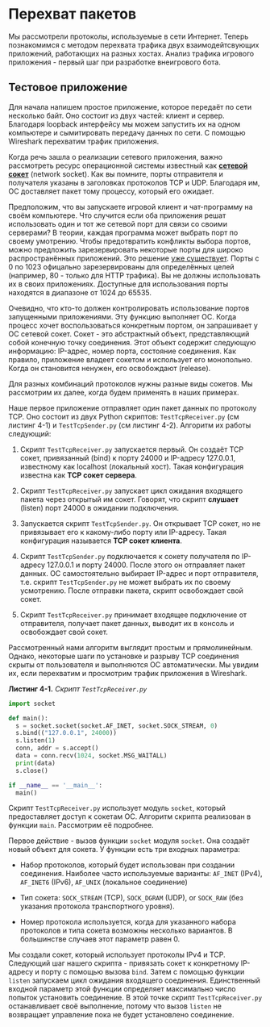 # Перехват пакетов

Мы рассмотрели протоколы, используемые в сети Интернет. Теперь познакомимся с методом перехвата трафика двух взаимодейтсвующих приложений, работающих на разных хостах. Анализ трафика игрового приложения - первый шаг при разработке внеигрового бота.

## Тестовое приложение

Для начала напишем простое приложение, которое передаёт по сети несколько байт. Оно состоит из двух частей: клиент и сервер. Благодаря loopback интерфейсу мы можем запустить их на одном компьютере и сымитировать передачу данных по сети. С помощью Wireshark перехватим трафик приложения.

Когда речь зашла о реализации сетевого приложения, важно рассмотреть ресурс операционной системы известный как [**сетевой сокет**](https://ru.wikipedia.org/wiki/%D0%A1%D0%BE%D0%BA%D0%B5%D1%82_(%D0%BF%D1%80%D0%BE%D0%B3%D1%80%D0%B0%D0%BC%D0%BC%D0%BD%D1%8B%D0%B9_%D0%B8%D0%BD%D1%82%D0%B5%D1%80%D1%84%D0%B5%D0%B9%D1%81)) (network socket). Как вы помните, порты отправителя и получателя указаны в заголовках протоколов TCP и UDP. Благодаря им, ОС доставляет пакет тому процессу, который его ожидает.

Предположим, что вы запускаете игровой клиент и чат-программу на своём компьютере. Что случится если оба приложения решат использовать один и тот же сетевой порт для связи со своими серверами? В теории, каждая программа может выбрать порт по своему умотрению. Чтобы предотвратить конфликты выбора портов, можно предложить зарезервировать некоторые порты для широко распространённых приложений. Это решение [уже существует](https://ru.wikipedia.org/wiki/%D0%A1%D0%BF%D0%B8%D1%81%D0%BE%D0%BA_%D0%BF%D0%BE%D1%80%D1%82%D0%BE%D0%B2_TCP_%D0%B8_UDP). Порты с 0 по 1023 офицально зарезервированы для определённых целей (например, 80 - только для HTTP трафика). Вы не должны использовать их в своих приложениях. Доступные для использования порты находятся в диапазоне от 1024 до 65535.

Очевидно, что кто-то должен контролировать использование портов запущенными приложениями. Эту функцию выполняет ОС. Когда процесс хочет воспользоваться конкретным портом, он запрашивает у ОС сетевой сокет. Сокет - это абстрактный объект, представляющий собой конечную точку соединения. Этот объект содержит следующую информацию: IP-адрес, номер порта, состояние соединения. Как правило, приложение владеет сокетом и использует его монопольно. Когда он становится ненужен, его освобождают (release).

Для разных комбинаций протоколов нужны разные виды сокетов. Мы рассмотрим их далее, когда будем применять в наших примерах.

Наше первое приложение отправляет один пакет данных по протоколу TCP. Оно состоит из двух Python скриптов: `TestTcpReceiver.py` (см листинг 4-1) и `TestTcpSender.py` (см листинг 4-2). Алгоритм их работы следующий:

1. Скрипт `TestTcpReceiver.py` запускается первый. Он создаёт TCP сокет, привязанный (bind) к порту 24000 и IP-адресу 127.0.0.1, известному как localhost (локальный хост). Такая конфигурация известна как **TCP сокет сервера**.

2. Скрипт `TestTcpReceiver.py` запускает цикл ожидания входящего пакета через открытый им сокет. Говорят, что скрипт **слушает** (listen) порт 24000 в ожидании подключения.

3. Запускается скрипт `TestTcpSender.py`. Он открывает TCP сокет, но не привязывает его к какому-либо порту или IP-адресу. Такая конфигурация называется **TCP сокет клиента**.

4. Скрипт `TestTcpSender.py` подключается к сокету получателя по IP-адресу 127.0.0.1 и порту 24000. После этого он отправляет пакет данных. ОС самостоятельно выбирает IP-адрес и порт отправителя, т.е. скрипт `TestTcpSender.py` не может выбрать их по своему усмотрению. После отправки пакета, скрипт освобождает свой сокет.

5. Скрипт `TestTcpReceiver.py` принимает входящее подключение от отправителя, получает пакет данных, выводит их в консоль и освобождает свой сокет.

Рассмотренный нами алгоритм выглядит простым и прямолинейным. Однако, некоторые шаги по установке и разрыву TCP соединения скрыты от пользователя и выполняются ОС автоматически. Мы увидим их, если перехватим и просмотрим трафик приложения в Wireshark.

**Листинг 4-1.** *Скрипт `TestTcpReceiver.py`*
```Python
import socket

def main():
  s = socket.socket(socket.AF_INET, socket.SOCK_STREAM, 0)
  s.bind(("127.0.0.1", 24000))
  s.listen(1)
  conn, addr = s.accept()
  data = conn.recv(1024, socket.MSG_WAITALL)
  print(data)
  s.close()

if __name__ == '__main__':
  main()
```
Скрипт `TestTcpReceiver.py` использует модуль `socket`, который предоставляет доступ к сокетам ОС. Алгоритм скрипта реализован в функции `main`. Рассмотрим её подробнее.

Первое действие - вызов функции `socket` модуля `socket`. Она создаёт новый объект для сокета. У функции есть три входных параметра:

* Набор протоколов, который будет использован при создании соединения. Наиболее часто используемые варианты: `AF_INET` (IPv4), `AF_INET6` (IPv6), `AF_UNIX` (локальное соединение)

* Тип сокета: `SOCK_STREAM` (TCP), `SOCK_DGRAM` (UDP), or
`SOCK_RAW` (без указания протокола транспортного уровня).

* Номер протокола используется, когда для указанного набора протоколов и типа сокета возможны несколько вариантов. В большинстве случаев этот параметр равен 0.

Мы создали сокет, который использует протоколы IPv4 и TCP. Следующий шаг нашего скрипта - привязать сокет к конкретному IP-адресу и порту с помощью вызова `bind`. Затем с помощью функции `listen` запускаем цикл ожидания входящего соединения. Единственный входной параметр этой функции определяет максимально число попыток установить соединение. В этой точке скрипт `TestTcpReceiver.py` останавливает своё выполнение, потому что вызов `listen` не возвращает управление пока не будет установлено соединение.

